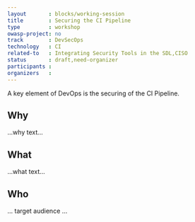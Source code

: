 ```yaml
---
layout       : blocks/working-session
title        : Securing the CI Pipeline
type         : workshop
owasp-project: no
track        : DevSecOps
technology   : CI
related-to   : Integrating Security Tools in the SDL,CISO
status       : draft,need-organizer
participants :
organizers   :
---
```


A key element of DevOps is the securing of the CI Pipeline.

## Why

...why text...

## What

...what text...

## Who

... target audience ...